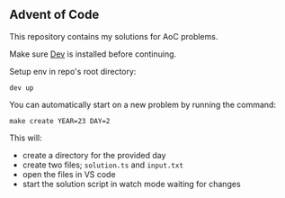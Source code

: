 ## Advent of Code

This repository contains my solutions for AoC problems.

Make sure [Dev](https://github.com/MasonData/dev) is installed before continuing.

Setup env in repo's root directory:

```
dev up
```

You can automatically start on a new problem by running the command:

```
make create YEAR=23 DAY=2
```

This will:

- create a directory for the provided day
- create two files; `solution.ts` and `input.txt`
- open the files in VS code
- start the solution script in watch mode waiting for changes
